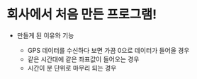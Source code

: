 # 회사에서 처음 만든 프로그램!

- 만들게 된 이유와 기능

  - GPS 데이터를 수신하다 보면 가끔 0으로 데이터가 들어올 경우
  - 같은 시간대에 같은 좌표값이 들어오는 경우
  - 시간이 분 단위로 마무리 되는 경우
